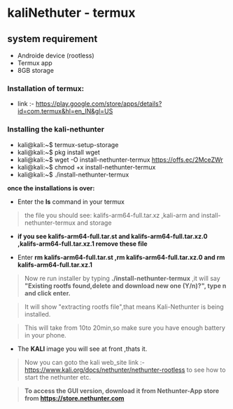 # kaliNethuter - termux
## system requirement
* Androide device (rootless) 
* Termux app
* 8GB storage

### Installation of termux:
* link :- https://play.google.com/store/apps/details?id=com.termux&hl=en_IN&gl=US
 
 ### Installing the kali-nethunter 
 * kali@kali:~$ termux-setup-storage
 * kali@kali:~$ pkg install wget
* kali@kali:~$ wget -O install-nethunter-termux https://offs.ec/2MceZWr
* kali@kali:~$ chmod +x install-nethunter-termux
* kali@kali:~$ ./install-nethunter-termux

**once the installations is over:**
* Enter the **ls** command in your termux

>the file you should see: kalifs-arm64-full.tar.xz ,kali-arm and install-nethunter-termux  and storage 

* **if you see kalifs-arm64-full.tar.st and kalifs-arm64-full.tar.xz.0 ,kalifs-arm64-full.tar.xz.1 remove these file**

* Enter **rm kalifs-arm64-full.tar.st ,rm kalifs-arm64-full.tar.xz.0 and  rm  kalifs-arm64-full.tar.xz.1**

> Now re run installer by typing **./install-nethunter-termux** ,it will say **"Existing rootfs found,delete and download new one (Y/n)?", type n and click enter.**

> It will show "extracting rootfs file",that means Kali-Nethunter is being installed.

> This will take from 10to 20min,so make sure you have enough battery in your phone.

* The **KALI** image you will see at front ,thats it.

> Now you can goto the kali web_site link :- https://www.kali.org/docs/nethunter/nethunter-rootless to see how to start the nethunter etc.

> **To access the GUI version, download it from Nethunter-App store from https://store.nethunter.com**

